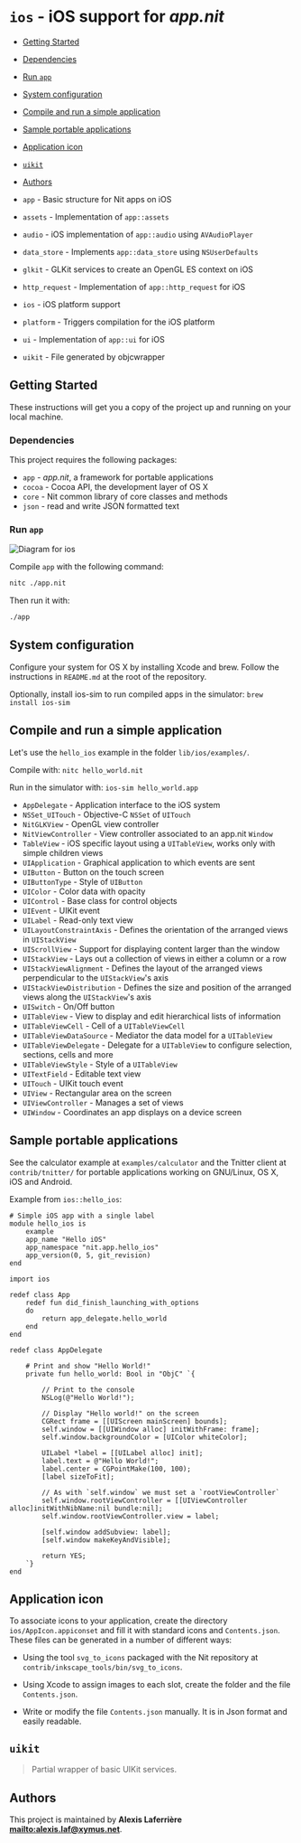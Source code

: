 # `ios` - iOS support for _app.nit_

* [Getting Started](#Getting-Started)

* [Dependencies](#Dependencies)

* [Run `app`](#Run-`app`)

* [System configuration](#System-configuration)

* [Compile and run a simple application](#Compile-and-run-a-simple-application)

* [Sample portable applications](#Sample-portable-applications)

* [Application icon](#Application-icon)

* [`uikit`](#`uikit`)

* [Authors](#Authors)

* `app` - Basic structure for Nit apps on iOS

* `assets` - Implementation of `app::assets`

* `audio` - iOS implementation of `app::audio` using `AVAudioPlayer`

* `data_store` - Implements `app::data_store` using `NSUserDefaults`

* `glkit` - GLKit services to create an OpenGL ES context on iOS

* `http_request` - Implementation of `app::http_request` for iOS

* `ios` - iOS platform support

* `platform` - Triggers compilation for the iOS platform

* `ui` - Implementation of `app::ui` for iOS

* `uikit` - File generated by objcwrapper

## Getting Started

These instructions will get you a copy of the project up and running on your local machine.

### Dependencies

This project requires the following packages:

* `app` - _app.nit_, a framework for portable applications
* `cocoa` - Cocoa API, the development layer of OS X
* `core` - Nit common library of core classes and methods
* `json` - read and write JSON formatted text

### Run `app`

![Diagram for `ios`](uml-ios-2.svg)

Compile `app` with the following command:

~~~bash
nitc ./app.nit
~~~

Then run it with:

~~~bash
./app
~~~

## System configuration

Configure your system for OS X by installing Xcode and brew.
Follow the instructions in `README.md` at the root of the repository.

Optionally, install ios-sim to run compiled apps in the simulator: `brew install ios-sim`

## Compile and run a simple application

Let's use the `hello_ios` example in the folder `lib/ios/examples/`.

Compile with: `nitc hello_world.nit`

Run in the simulator with: `ios-sim hello_world.app`

* `AppDelegate` - Application interface to the iOS system
* `NSSet_UITouch` - Objective-C `NSSet` of `UITouch`
* `NitGLKView` - OpenGL view controller
* `NitViewController` - View controller associated to an app.nit `Window`
* `TableView` - iOS specific layout using a `UITableView`, works only with simple children views
* `UIApplication` - Graphical application to which events are sent
* `UIButton` - Button on the touch screen
* `UIButtonType` - Style of `UIButton`
* `UIColor` - Color data with opacity
* `UIControl` - Base class for control objects
* `UIEvent` - UIKit event
* `UILabel` - Read-only text view
* `UILayoutConstraintAxis` - Defines the orientation of the arranged views in `UIStackView`
* `UIScrollView` - Support for displaying content larger than the window
* `UIStackView` - Lays out a collection of views in either a column or a row
* `UIStackViewAlignment` - Defines the layout of the arranged views perpendicular to the `UIStackView`'s axis
* `UIStackViewDistribution` - Defines the size and position of the arranged views along the `UIStackView`'s axis
* `UISwitch` - On/Off button
* `UITableView` - View to display and edit hierarchical lists of information
* `UITableViewCell` - Cell of a `UITableViewCell`
* `UITableViewDataSource` - Mediator the data model for a `UITableView`
* `UITableViewDelegate` - Delegate for a `UITableView` to configure selection, sections, cells and more
* `UITableViewStyle` - Style of a `UITableView`
* `UITextField` - Editable text view
* `UITouch` - UIKit touch event
* `UIView` - Rectangular area on the screen
* `UIViewController` - Manages a set of views
* `UIWindow` - Coordinates an app displays on a device screen

## Sample portable applications

See the calculator example at `examples/calculator` and the Tnitter client at `contrib/tnitter/`
for portable applications working on GNU/Linux, OS X, iOS and Android.

Example from `ios::hello_ios`:

~~~
# Simple iOS app with a single label
module hello_ios is
	example
	app_name "Hello iOS"
	app_namespace "nit.app.hello_ios"
	app_version(0, 5, git_revision)
end

import ios

redef class App
	redef fun did_finish_launching_with_options
	do
		return app_delegate.hello_world
	end
end

redef class AppDelegate

	# Print and show "Hello World!"
	private fun hello_world: Bool in "ObjC" `{

		// Print to the console
		NSLog(@"Hello World!");

		// Display "Hello world!" on the screen
		CGRect frame = [[UIScreen mainScreen] bounds];
		self.window = [[UIWindow alloc] initWithFrame: frame];
		self.window.backgroundColor = [UIColor whiteColor];

		UILabel *label = [[UILabel alloc] init];
		label.text = @"Hello World!";
		label.center = CGPointMake(100, 100);
		[label sizeToFit];

		// As with `self.window` we must set a `rootViewController`
		self.window.rootViewController = [[UIViewController alloc]initWithNibName:nil bundle:nil];
		self.window.rootViewController.view = label;

		[self.window addSubview: label];
		[self.window makeKeyAndVisible];

		return YES;
	`}
end
~~~

## Application icon

To associate icons to your application, create the directory `ios/AppIcon.appiconset` and fill it with standard icons and `Contents.json`.
These files can be generated in a number of different ways:

* Using the tool `svg_to_icons` packaged with the Nit repository at `contrib/inkscape_tools/bin/svg_to_icons`.

* Using Xcode to assign images to each slot, create the folder and the file `Contents.json`.

* Write or modify the file `Contents.json` manually.
  It is in Json format and easily readable.

## `uikit`

> Partial wrapper of basic UIKit services.

## Authors

This project is maintained by **Alexis Laferrière <mailto:alexis.laf@xymus.net>**.
